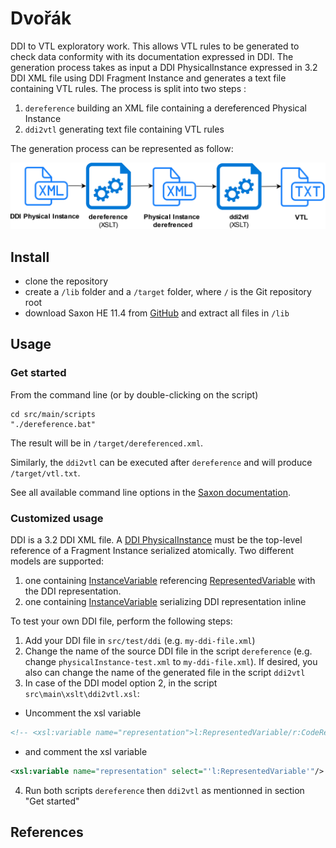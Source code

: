 # Dvořák

DDI to VTL exploratory work. This allows VTL rules to be generated to check data conformity with its documentation expressed in DDI.
The generation process takes as input a DDI PhysicalInstance expressed in 3.2 DDI XML file using DDI Fragment Instance and generates a text file containing VTL rules. The process is split into two steps : 

1. `dereference` building an XML file containing a dereferenced Physical Instance 
2. `ddi2vtl` generating text file containing VTL rules

The generation process can be represented as follow:

![](./img/vtl-generation-process.svg)

## Install

- clone the repository
- create a `/lib` folder and a `/target` folder, where `/` is the Git repository root
- download Saxon HE 11.4 from [GitHub](https://github.com/Saxonica/Saxon-HE/blob/main/11/Java/SaxonHE11-4J.zip) and extract all files in `/lib`

## Usage

### Get started

From the command line (or by double-clicking on the script)
```
cd src/main/scripts
"./dereference.bat"
```

The result will be in `/target/dereferenced.xml`.

Similarly, the `ddi2vtl` can be executed after `dereference` and will produce `/target/vtl.txt`.

See all available command line options in the [Saxon documentation](https://www.saxonica.com/documentation11/index.html#!using-xsl/commandline).

### Customized usage

DDI is a 3.2 DDI XML file. A [DDI PhysicalInstance](https://ddialliance.github.io/ddimodel-web/DDI-L-3.3/item-types/PhysicalInstance/) must be the top-level reference of a Fragment Instance serialized atomically.
Two different models are supported:
1. one containing [InstanceVariable](https://ddialliance.github.io/ddimodel-web/DDI-L-3.3/item-types/Variable/) referencing [RepresentedVariable](https://ddialliance.github.io/ddimodel-web/DDI-L-3.3/item-types/RepresentedVariable/) with the DDI representation.
2. one containing [InstanceVariable](https://ddialliance.github.io/ddimodel-web/DDI-L-3.3/item-types/Variable/) serializing DDI representation inline

To test your own DDI file, perform the following steps:
1. Add your DDI file in `src/test/ddi` (e.g. `my-ddi-file.xml`)
2. Change the name of the source DDI file in the script `dereference` (e.g. change `physicalInstance-test.xml` to `my-ddi-file.xml`). If desired, you also can change the name of the generated file in the script `ddi2vtl`
3. In case of the DDI model option 2, in the script `src\main\xslt\ddi2vtl.xsl`:
  - Uncomment the xsl variable 
  ```xml
  <!-- <xsl:variable name="representation">l:RepresentedVariable/r:CodeRepresentation | l:RepresentedVariable/r:DateTimeRepresentation/r:DateTypeCode | l:RepresentedVariable/r:TextRepresentation | l:RepresentedVariable/r:NumericRepresentation/r:NumericTypeCode</xsl:variable> -->
  ```
  - and comment the xsl variable
  ```xml
  <xsl:variable name="representation" select="'l:RepresentedVariable'"/>
  ```
4. Run both scripts `dereference` then `ddi2vtl` as mentionned in section "Get started"

## References

